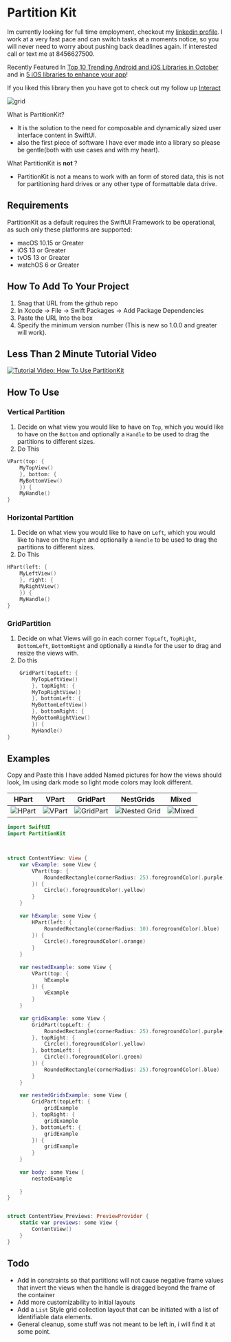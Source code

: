 # Partition Kit

Im currently looking for full time employment, checkout my [linkedin profile](https://www.linkedin.com/in/kieran-brown-56a0a31a3/). I work at a very fast pace and can switch tasks at a moments notice, so you will never need to worry about pushing back deadlines again. If interested call or text me at 8456627500. 

Recently Featured In [Top 10 Trending Android and iOS Libraries in October](https://medium.com/better-programming/top-10-trending-android-and-ios-libraries-in-october-e7dd18f8b75b) and in [5 iOS libraries to enhance your app](https://medium.com/better-programming/5-ios-libraries-to-enhance-your-app-17ae7ed350db)!


If you liked this library then you have got to check out my follow up [Interact](https://github.com/kieranb662/Interact)

![grid](/nestedGrid.gif)

What is PartitionKit? 
- It is the solution to the need for composable and dynamically sized user interface content in SwiftUI. 
- also the first piece of software I have ever made into a library so please be gentle(both with use cases and with my heart).

What PartitionKit is **not** ?
- PartitionKit is not a means to work with an form of stored data, this is not for partitioning hard drives or any other type of formattable data drive. 


## Requirements 

PartitionKit as a default requires the SwiftUI Framework to be operational, as such only these platforms are supported:

*  macOS 10.15 or Greater 
* iOS 13 or Greater 
* tvOS 13 or Greater 
* watchOS 6 or Greater 


## How To Add To Your Project

1. Snag that URL from the github repo 
2. In Xcode -> File -> Swift Packages -> Add Package Dependencies 
3.  Paste the URL Into the box
4. Specify the minimum version number (This is new so 1.0.0 and greater will work).

## Less Than 2 Minute Tutorial Video

[![Tutorial Video: How To Use PartitionKit](https://img.youtube.com/vi/RSnEevQcqjk/0.jpg)](https://www.youtube.com/watch?v=RSnEevQcqjk)


## How To Use 


### Vertical Partition 

1. Decide on what view you would like to have on `Top`, which you would like to have on the `Bottom` and optionally a `Handle` to be used to drag the partitions to different sizes.
2. Do This 
``` Swift
VPart(top: {
    MyTopView()
    }, bottom: {
    MyBottomView()
    }) {
    MyHandle()
}
```

### Horizontal Partition 

1. Decide on what view you would like to have on `Left`, which you would like to have on the `Right` and optionally a `Handle` to be used to drag the partitions to different sizes.
2. Do This 
``` Swift
HPart(left: {
    MyLeftView()
    }, right: {
    MyRightView()
    }) {
    MyHandle()
}
```

### GridPartition 

1. Decide on what Views will go in each corner `TopLeft`, `TopRight`, `BottomLeft`, `BottomRight` and optionally a `Handle` for the user to drag and resize the views with. 
2. Do this 
``` Swift
    GridPart(topLeft: {
        MyTopLeftView()
        }, topRight: {
        MyTopRightView()
        }, bottomLeft: {
        MyBottomLeftView()
        }, bottomRight: {
        MyBottomRightView()
        }) {
        MyHandle()
}
```




## Examples 

Copy and Paste this I have added Named pictures for how the views should look, Im using dark mode so light mode colors may look different. 

| HPart                   | VPart                   | GridPart                      | NestGrids                              | Mixed                       |
|-------------------------|-------------------------|-------------------------------|----------------------------------------|-----------------------------|
| ![HPart](/hExample.png) | ![VPart](/vExample.png) | ![GridPart](/gridExample.png) | ![Nested Grid](/nestedGridExample.png) | ![Mixed](/nestedExample.png) |

``` Swift
import SwiftUI
import PartitionKit



struct ContentView: View {
    var vExample: some View {
        VPart(top: {
            RoundedRectangle(cornerRadius: 25).foregroundColor(.purple)
        }) {
            Circle().foregroundColor(.yellow)
        }
    }
    
    var hExample: some View {
        HPart(left: {
            RoundedRectangle(cornerRadius: 10).foregroundColor(.blue)
        }) {
            Circle().foregroundColor(.orange)
        }
    }
    
    var nestedExample: some View {
        VPart(top: {
            hExample
        }) {
            vExample
        }
    }
    
    var gridExample: some View {
        GridPart(topLeft: {
            RoundedRectangle(cornerRadius: 25).foregroundColor(.purple)
        }, topRight: {
            Circle().foregroundColor(.yellow)
        }, bottomLeft: {
            Circle().foregroundColor(.green)
        }) {
            RoundedRectangle(cornerRadius: 25).foregroundColor(.blue)
        }
    }
    
    var nestedGridsExample: some View {
        GridPart(topLeft: {
            gridExample
        }, topRight: {
            gridExample
        }, bottomLeft: {
            gridExample
        }) {
            gridExample
        }
    }
    
    var body: some View {
        nestedExample
        
    }
}


struct ContentView_Previews: PreviewProvider {
    static var previews: some View {
        ContentView()
    }
}
```



## Todo 
* Add in constraints so that partitions will not cause negative frame values that invert the views when the handle is dragged beyond the frame of the container 
* Add more customizability to initial layouts 
* Add a `List` Style grid collection layout that can be initiated with a list of Identifiable data elements. 
* General cleanup, some stuff was not meant to be left in, i will find it at some point. 

